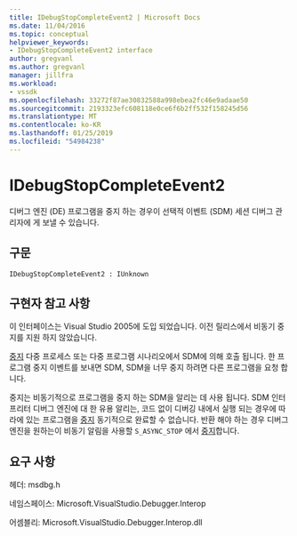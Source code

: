 ```yaml
---
title: IDebugStopCompleteEvent2 | Microsoft Docs
ms.date: 11/04/2016
ms.topic: conceptual
helpviewer_keywords:
- IDebugStopCompleteEvent2 interface
author: gregvanl
ms.author: gregvanl
manager: jillfra
ms.workload:
- vssdk
ms.openlocfilehash: 33272f87ae30832588a998ebea2fc46e9adaae50
ms.sourcegitcommit: 2193323efc608118e0ce6f6b2ff532f158245d56
ms.translationtype: MT
ms.contentlocale: ko-KR
ms.lasthandoff: 01/25/2019
ms.locfileid: "54984238"
---
```

# <a name="idebugstopcompleteevent2"></a>IDebugStopCompleteEvent2

디버그 엔진 (DE) 프로그램을 중지 하는 경우이 선택적 이벤트 (SDM) 세션 디버그 관리자에 게 보낼 수 있습니다.

## <a name="syntax"></a>구문

```
IDebugStopCompleteEvent2 : IUnknown
```

## <a name="notes-for-implementers"></a>구현자 참고 사항

이 인터페이스는 Visual Studio 2005에 도입 되었습니다. 이전 릴리스에서 비동기 중지를 지원 하지 않았습니다.

[중지](../../../extensibility/debugger/reference/idebugengineprogram2-stop.md) 다중 프로세스 또는 다중 프로그램 시나리오에서 SDM에 의해 호출 됩니다. 한 프로그램 중지 이벤트를 보내면 SDM, SDM을 너무 중지 하려면 다른 프로그램을 요청 합니다.

중지는 비동기적으로 프로그램을 중지 하는 SDM을 알리는 데 사용 됩니다. SDM 인터프리터 디버그 엔진에 대 한 유용 알리는, 코드 없이 디버깅 내에서 실행 되는 경우에 따라에 있는 프로그램을 [중지](../../../extensibility/debugger/reference/idebugengineprogram2-stop.md) 동기적으로 완료할 수 없습니다. 반환 해야 하는 경우 디버그 엔진을 원하는이 비동기 알림을 사용할 `S_ASYNC_STOP` 에서 [중지](../../../extensibility/debugger/reference/idebugengineprogram2-stop.md)합니다.

## <a name="requirements"></a>요구 사항

헤더: msdbg.h

네임스페이스: Microsoft.VisualStudio.Debugger.Interop

어셈블리: Microsoft.VisualStudio.Debugger.Interop.dll